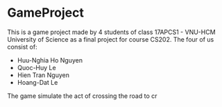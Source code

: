 # GameProject
This is a game project made by 4 students of class 17APCS1 - VNU-HCM University of Science as a final project for course CS202. The four of us consist of:
- Huu-Nghia Ho Nguyen
- Quoc-Huy Le
- Hien Tran Nguyen
- Hoang-Dat Le

The game simulate the act of crossing the road to cr
